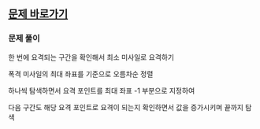 ## [문제 바로가기](https://school.programmers.co.kr/learn/courses/30/lessons/181188)

### 문제 풀이

한 번에 요격되는 구간을 확인해서 최소 미사일로 요격하기

폭격 미사일의 최대 좌표를 기준으로 오름차순 정렬

하나씩 탐색하면서 요격 포인트를 최대 좌표 -1 부분으로 지정하여

다음 구간도 해당 요격 포인트로 요격이 되는지 확인하면서 값을 증가시키며 끝까지 탐색
